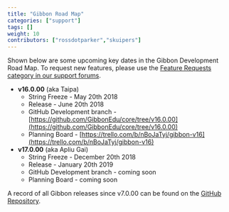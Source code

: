 ```yaml
---
title: "Gibbon Road Map"
categories: ["support"]
tags: []
weight: 10
contributors: ["rossdotparker","skuipers"]
---
```


Shown below are some upcoming key dates in the Gibbon Development Road Map. To request new features, please use the [Feature Requests category in our support forums](https://ask.gibbonedu.org/categories/feature-requests).

*   __v16.0.00__ (aka <span class="_Xbe">Taipa</span>)
    *   String Freeze - May 20th 2018
    *   Release - June 20th 2018
    *   GitHub Development branch - [https://github.com/GibbonEdu/core/tree/v16.0.00](https://github.com/GibbonEdu/core/tree/v16.0.00)
    *   Planning Board - [https://trello.com/b/nBoJaTyj/gibbon-v16](https://trello.com/b/nBoJaTyj/gibbon-v16)
*   __v17.0.00__ (aka <span class="_Xbe">Apliu Gai</span>)
    *   String Freeze - December 20th 2018
    *   Release - January 20th 2019
    *   GitHub Development branch - coming soon
    *   Planning Board - coming soon


A record of all Gibbon releases since v7.0.00 can be found on the [GitHub Repository](https://github.com/GibbonEdu/core/releases).
